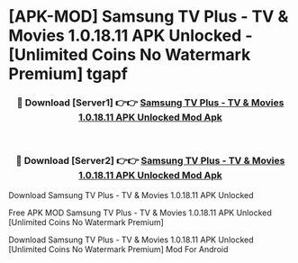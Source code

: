 # [APK-MOD] Samsung TV Plus - TV & Movies 1.0.18.11 APK Unlocked - [Unlimited Coins No Watermark Premium] tgapf



<div align="center">
<h3>🔴 Download [Server1] 👉👉 <a href="https://momento.my/?title=Samsung_TV_Plus_-_TV_&_Movies_1.0.18.11_APK_Unlocked">Samsung TV Plus - TV & Movies 1.0.18.11 APK Unlocked Mod Apk</a></h3><br>

<h3>🔴 Download [Server2] 👉👉 <a href="https://momento.my/?title=Samsung_TV_Plus_-_TV_&_Movies_1.0.18.11_APK_Unlocked">Samsung TV Plus - TV & Movies 1.0.18.11 APK Unlocked Mod Apk</a></h3>
</div>



Download Samsung TV Plus - TV & Movies 1.0.18.11 APK Unlocked 

Free APK MOD Samsung TV Plus - TV & Movies 1.0.18.11 APK Unlocked [Unlimited Coins No Watermark Premium]

Download Samsung TV Plus - TV & Movies 1.0.18.11 APK Unlocked [Unlimited Coins No Watermark Premium] Mod For Android
